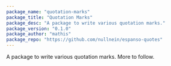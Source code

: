 ```yaml
---
package_name: "quotation-marks"
package_title: "Quotation Marks"
package_desc: "A package to write various quotation marks."
package_version: "0.1.0"
package_author: "mathis"
package_repo: "https://github.com/nullnein/espanso-quotes"
---
```

A package to write various quotation marks. More to follow.
